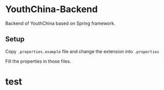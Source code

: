 # YouthChina-Backend
Backend of YouthChina based on Spring framework.

## Setup
 Copy `.properties.example` file and change the extension into `.properties`
 
 Fill the properties in those files.
# test
